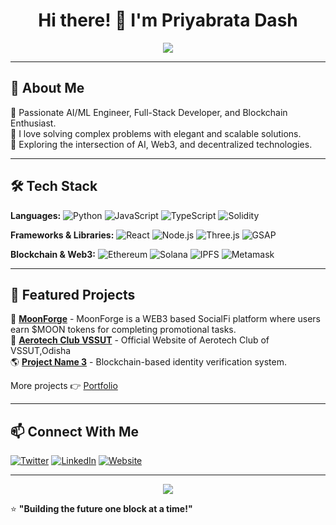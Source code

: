 
<h1 align="center">Hi there! 👋 I'm Priyabrata Dash</h1>

<p align="center">
  <img src="https://readme-typing-svg.herokuapp.com?font=monospace&size=22&duration=3000&pause=1000&color=FF0000&center=true&vCenter=true&width=500&lines=AI%2FML+Engineer+%7C+Full-Stack+Developer;Blockchain+Enthusiast+%7C+Tech+Innovator" />
</p>

---

## 🚀 About Me

🔹 Passionate AI/ML Engineer, Full-Stack Developer, and Blockchain Enthusiast.<br>
🔹 I love solving complex problems with elegant and scalable solutions.<br>
🔹 Exploring the intersection of AI, Web3, and decentralized technologies.<br>

---

## 🛠️ Tech Stack

**Languages:** ![Python](https://img.shields.io/badge/-Python-3776AB?style=flat&logo=python&logoColor=white) ![JavaScript](https://img.shields.io/badge/-JavaScript-F7DF1E?style=flat&logo=javascript&logoColor=black) ![TypeScript](https://img.shields.io/badge/-TypeScript-3178C6?style=flat&logo=typescript&logoColor=white) ![Solidity](https://img.shields.io/badge/-Solidity-363636?style=flat&logo=solidity&logoColor=white)<br>

**Frameworks & Libraries:** ![React](https://img.shields.io/badge/-React-61DAFB?style=flat&logo=react&logoColor=black) ![Node.js](https://img.shields.io/badge/-Node.js-339933?style=flat&logo=node.js&logoColor=white) ![Three.js](https://img.shields.io/badge/-Three.js-000000?style=flat&logo=three.js&logoColor=white) ![GSAP](https://img.shields.io/badge/-GSAP-88CE02?style=flat&logoColor=white)<br>

**Blockchain & Web3:** ![Ethereum](https://img.shields.io/badge/-Ethereum-3C3C3D?style=flat&logo=ethereum&logoColor=white) ![Solana](https://img.shields.io/badge/-Solana-9945FF?style=flat&logo=solana&logoColor=white) ![IPFS](https://img.shields.io/badge/-IPFS-65C2CB?style=flat&logo=ipfs&logoColor=white) ![Metamask](https://img.shields.io/badge/-Metamask-F6851B?style=flat&logo=metamask&logoColor=white)<br>

---

## 🌟 Featured Projects

🚀 [**MoonForge**](https://moonforge.space/) - MoonForge is a WEB3 based SocialFi platform where users earn $MOON tokens for completing promotional tasks.<br>
🔗 [**Aerotech Club VSSUT**](https://aerotechvssut.com/) - Official Website of Aerotech Club of VSSUT,Odisha<br>
🌎 [**Project Name 3**](https://github.com/yourproject3) - Blockchain-based identity verification system.<br>

More projects 👉 [Portfolio](https://yourportfolio.com)

---

## 📫 Connect With Me

[![Twitter](https://img.shields.io/badge/-Twitter-1DA1F2?style=flat&logo=twitter&logoColor=white)](https://twitter.com/draxxycodes)
[![LinkedIn](https://img.shields.io/badge/-LinkedIn-0077B5?style=flat&logo=linkedin&logoColor=white)](https://linkedin.com/in/draxxycodes)
[![Website](https://img.shields.io/badge/-Website-FF5733?style=flat&logo=Google-Chrome&logoColor=white)](https://yourwebsite.com)

---

<p align="center">
  <img src="https://github-readme-streak-stats.herokuapp.com/?user=yourhandle&theme=radical&hide_border=true"/>
</p>

⭐️ **"Building the future one block at a time!"**
```
